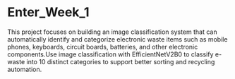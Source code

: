 # Enter_Week_1
This project focuses on building an image classification system that can automatically identify and categorize electronic waste items such as mobile phones, keyboards, circuit boards, batteries, and other electronic components.Use image classification with EfficientNetV2B0 to classify e-waste into 10 distinct categories to support better sorting and recycling automation.
